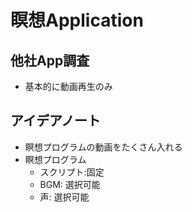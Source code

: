 # 瞑想Application

## 他社App調査
- 基本的に動画再生のみ


## アイデアノート
- 瞑想プログラムの動画をたくさん入れる
- 瞑想プログラム
    - スクリプト:固定
    - BGM: 選択可能 
    - 声: 選択可能


